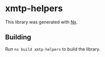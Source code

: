 # xmtp-helpers

This library was generated with [Nx](https://nx.dev).

## Building

Run `nx build xmtp-helpers` to build the library.
